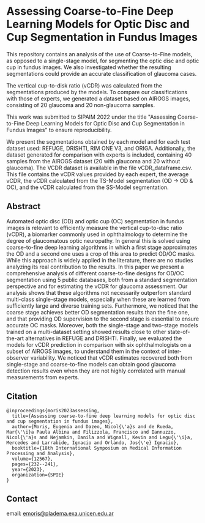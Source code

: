 # Assessing Coarse-to-Fine Deep Learning Models for Optic Disc and Cup Segmentation in Fundus Images

This repository contains an analysis of the use of Coarse-to-Fine models, as opposed to a single-stage model, for segmenting the optic disc and optic cup in fundus images. We also investigated whether the resulting segmentations could provide an accurate classification of glaucoma cases.

The vertical cup-to-disk ratio (vCDR) was calculated from the segmentations produced by the models. To compare our classifications with those of experts, we generated a dataset based on AIROGS images, consisting of 20 glaucoma and 20 non-glaucoma samples.

This work was submitted to SIPAIM 2022 under the title "Assessing Coarse-to-Fine Deep Learning Models for Optic Disc and Cup Segmentation in Fundus Images" to ensure reproducibility.

We present the segmentations obtained by each model and for each test dataset used: REFUGE, DRISHTI, RIM ONE V3, and ORIGA. Additionally, the dataset generated for comparison with experts is included, containing 40 samples from the AIROGS dataset (20 with glaucoma and 20 without glaucoma). The VCDR dataset is available in the file vCDR_dataframe.csv. This file contains the vCDR values provided by each expert, the average vCDR, the vCDR calculated from the TS-Model segmentation (OD → OD & OC), and the vCDR calculated from the SS-Model segmentation.

## Abstract

Automated optic disc (OD) and optic cup (OC) segmentation in fundus images is relevant to efficiently measure the vertical cup-to-disc ratio (vCDR), a biomarker commonly used in ophthalmology to determine the degree of glaucomatous optic neuropathy. In general this is solved using coarse-to-fine deep learning algorithms in which a first stage approximates the OD and a second one uses a crop of this area to predict OD/OC masks. While this approach is widely applied in the literature, there are no studies analyzing its real contribution to the results. In this paper we present a comprehensive analysis of different coarse-to-fine designs for OD/OC segmentation using 5 public databases, both from a standard segmentation perspective and for estimating the vCDR for glaucoma assessment. Our analysis shows that these algorithms not necessarily outperfom standard multi-class single-stage models, especially when these are learned from sufficiently large and diverse training sets. Furthermore, we noticed that the coarse stage achieves better OD segmentation results than the fine one, and that providing OD supervision to the second stage is essential to ensure accurate OC masks. Moreover, both the single-stage and two-stage models trained on a multi-dataset setting showed results close to other state-of-the-art alternatives in REFUGE and DRISHTI. Finally, we evaluated the models for vCDR prediction in comparison with six ophthalmologists on a subset of AIROGS images, to understand them in the context of inter-observer variability. We noticed that vCDR estimates recovered both from single-stage and coarse-to-fine models can obtain good glaucoma detection results even when they are not highly correlated with manual measurements from experts. 



## Citation

```
@inproceedings{moris2023assessing,
  title={Assessing coarse-to-fine deep learning models for optic disc and cup segmentation in fundus images},
  author={Moris, Eugenia and Dazeo, Nicol{\'a}s and de Rueda, Mar{\'\i}a Paula Albina and Filizzola, Francisco and Iannuzzo, Nicol{\'a}s and Nejamkin, Danila and Wignall, Kevin and Legu{\'\i}a, Mercedes and Larrabide, Ignacio and Orlando, Jos{\'e} Ignacio},
  booktitle={18th International Symposium on Medical Information Processing and Analysis},
  volume={12567},
  pages={232--241},
  year={2023},
  organization={SPIE}
}
```

## Contact

email: emoris@pladema.exa.unicen.edu.ar
